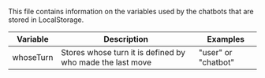 This file contains information on the variables used by the chatbots that are stored in LocalStorage.

| Variable | Description | Examples |
| --- | --- | --- |
| whoseTurn | Stores whose turn it is defined by who made the last move | "user" or "chatbot" |